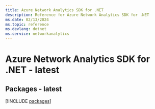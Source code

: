```yaml
---
title: Azure Network Analytics SDK for .NET
description: Reference for Azure Network Analytics SDK for .NET
ms.date: 02/13/2024
ms.topic: reference
ms.devlang: dotnet
ms.service: networkanalytics
---
```

# Azure Network Analytics SDK for .NET - latest
## Packages - latest
[!INCLUDE [packages](network-analytics-index.md)]
